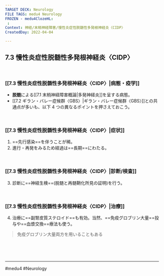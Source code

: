 ```yaml
---
TARGET DECK: Neurology
FILE TAGS: medu4 Neurology
FROZEN - medu4ClozeHL:
 : 
Context: 神経/末梢神経障害/慢性炎症性脱髄性多発根神経炎〈CIDP〉
CreatedDay: 2022-04-04

---
```


## 7.3 慢性炎症性脱髄性多発根神経炎〈CIDP〉

<br>

### [[7.3 慢性炎症性脱髄性多発根神経炎〈CIDP〉|病態・疫学]]
* **脱髄**による[[7.1 末梢神経障害概論|多発神経炎]]を呈する病態。
* [[7.2 ギラン・バレー症候群〈GBS〉|ギラン・バレー症候群〈GBS〉]]との共通点が多いも、以下 4 つの異なるポイントを押さえておこう。
 

<br>

### [[7.3 慢性炎症性脱髄性多発根神経炎〈CIDP〉|症状]]
1. ==先行感染==を伴うことが稀。
2. 進行・再発をみるため経過は==長期==にわたる。 
<!--ID: 1649070300651-->




<br>

### [[7.3 慢性炎症性脱髄性多発根神経炎〈CIDP〉|診断/検査]]
3. 診断に==神経生検==(脱髄と再髄鞘化所見の証明)を行う。 
<!--ID: 1649070300659-->



<br>

### [[7.3 慢性炎症性脱髄性多発根神経炎〈CIDP〉|治療]]
4. 治療に==副腎皮質ステロイド==も有効。当然、==免疫グロブリン大量==投与や==血漿交換==療法も使う。
>免疫グロブリン大量両方を用いることもある
<!--ID: 1649070300668-->




<br><br><br>

---
#medu4 #Neurology 